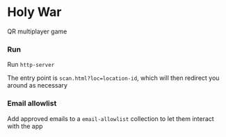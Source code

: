 # Holy War
QR multiplayer game

### Run
Run `http-server`

The entry point is `scan.html?loc=location-id`, which will then redirect you around as necessary

### Email allowlist
Add approved emails to a `email-allowlist` collection to let them interact with the app
